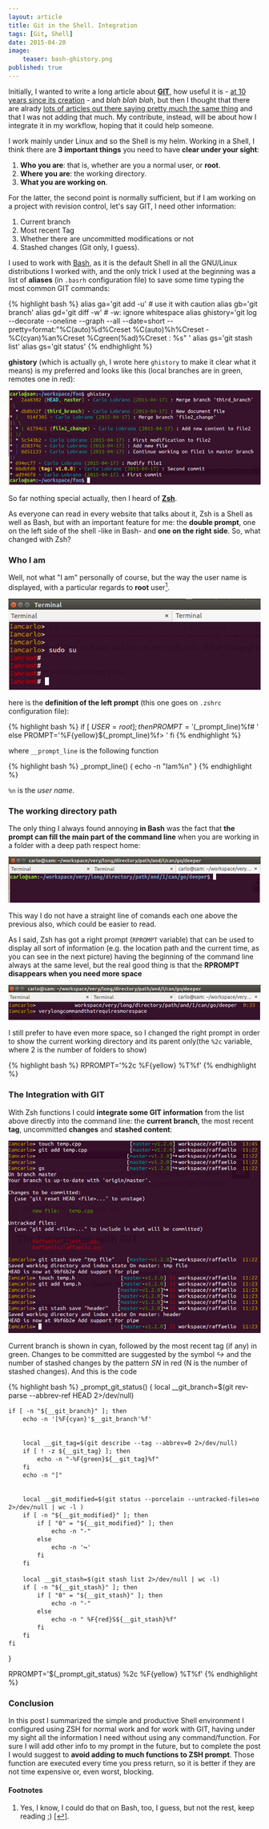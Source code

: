 ```yaml
---
layout: article
title: Git in the Shell. Integration
tags: [Git, Shell]
date: 2015-04-20
image:
    teaser: bash-ghistory.png
published: true
---
```


Initially, I wanted to write a long article about [**GIT**](http://git-scm.com/), how useful it is - [at 10 years since its creation](https://www.atlassian.com/git/articles/10-years-of-git/) - and *blah blah blah*, but then I thought that there are alrady [lots of articles out there saying pretty much the same thing](https://www.google.it/search?client=ubuntu&hs=6Sm&channel=fs&q=git+how+to&oq=git+how+to&gs_l=serp.3...9121.9812.0.10076.7.6.0.0.0.0.0.0..0.0.msedr...0...1c.1.64.serp..7.0.0.vaBWCreLahE) and that I was not adding that much. My contribute, instead, will be about how I integrate it in my workflow, hoping that it could help someone.

I work mainly under Linux and so the Shell is my helm. Working in a Shell, I think there are **3 important things** you need to have **clear under your sight**:

1. **Who you are**: that is, whether are you a normal user, or **root**.
2. **Where you are**: the working directory.
3. **What you are working on**.

For the latter, the second point is normally sufficient, but if I am working on a project with revision control, let's say GIT, I need other information:

1. Current branch
2. Most recent Tag
3. Whether there are uncommitted modifications or not
4. Stashed changes (Git only, I guess).

I used to work with [Bash](https://www.gnu.org/software/bash/), as it is the default Shell in all the GNU/Linux distributions I worked with, and the only trick I used at the beginning was a list of **aliases** (in `.basrh` configuration file) to save some time typing the most common GIT commands:

{% highlight bash %}
alias ga='git add -u'       # use it with caution
alias gb='git branch'
alias gd='git diff -w'      # -w: ignore whitespace
alias ghistory='git log --decorate --oneline --graph --all --date=short --pretty=format:"%C(auto)%d%Creset %C(auto)%h%Creset - %C(cyan)%an%Creset %Cgreen(%ad)%Creset : %s" '
alias gs='git stash list'
alias gs='git status'
{% endhighlight %}

**ghistory** (which is actually `gh`, I wrote here `ghistory` to make it clear what it means) is my preferred and looks like this (local branches are in green, remotes one in red):

![ghistory](/images/bash-ghistory.png)


So far nothing special actually, then I heard of [**Zsh**](http://zsh.sourceforge.net/).

As everyone can read in every website that talks about it, Zsh is a Shell as well as Bash, but with an important feature for me: the **double prompt**, one on the left side of the shell -like in Bash- and **one on the right side**. So, what changed with Zsh?

### Who I am

Well, not what "I am" personally of course, but the way the user name is displayed, with a particular regards to **root** user<a rel="nofollow" href="#footnote1" id="ref_footnote1"><sup>1</sup></a>.

![iamroot](/images/iamroot.png)

here is the **definition of the left prompt** (this one goes on `.zshrc` configuration file):

{% highlight bash %}
if [ ${USER} = root ]; then
    PROMPT='%F{red}$(_prompt_line)%f# '
else
    PROMPT='%F{yellow}$(_prompt_line)%f> '
fi
{% endhighlight %}

where `__prompt_line` is the following function

{% highlight bash %}
_prompt_line()
{
    echo -n "Iam%n"
}
{% endhighlight %}

`%n` is the *user name*.

### The working directory path

The only thing I always found annoying **in Bash** was the fact that **the prompt can fill the main part of the command line** when you are working in a folder with a deep path respect home:

![bash-long-path](/images/bash-long-path.png)

This way I do not have a straight line of comands each one above the previous also, which could be easier to read.

As I said, Zsh has got a right prompt (`RPROMPT` variable) that can be used to display all sort of information (e.g. the location path and the current time, as you can see in the next picture) having the beginning of the command line always at the same level, but the real good thing is that the **RPROMPT disappears when you need more space**

![zsh-long-path](/images/zsh-long-path.png)

I still prefer to have even more space, so I changed the right prompt in order to show the current working directory and its parent only(the `%2c` variable, where 2 is the number of folders to show)

{% highlight bash %}
RPROMPT='%2c %F{yellow} %T%f'
{% endhighlight %}

### The Integration with GIT

With Zsh functions I could **integrate some GIT information** from the list above directly into the command line: the **current branch**, the most recent **tag**, uncommitted **changes** and **stashed content**:


![zsh-with-git-info](/images/zsh-with-git.png)

Current branch is shown in cyan, followed by the most recent tag (if any) in green. Changes to be committed are suggested by the symbol *↪* and the number of stashed changes by the pattern *SN* in red (N is the number of stashed changes). And this is the code

{% highlight bash %}
_prompt_git_status()
{
    local __git_branch=$(git rev-parse --abbrev-ref HEAD 2>/dev/null)

    if [ -n "${__git_branch}" ]; then
        echo -n '[%F{cyan}'$__git_branch'%f'


        local __git_tag=$(git describe --tag --abbrev=0 2>/dev/null)
        if [ ! -z ${__git_tag} ]; then
            echo -n "-%F{green}${__git_tag}%f"
        fi
        echo -n "]"


        local __git_modified=$(git status --porcelain --untracked-files=no 2>/dev/null | wc -l )
        if [ -n "${__git_modified}" ]; then
            if [ "0" = "${__git_modified}" ]; then
                echo -n "-"
            else
                echo -n '↪'
            fi
        fi

        local __git_stash=$(git stash list 2>/dev/null | wc -l)
        if [ -n "${__git_stash}" ]; then
            if [ "0" = "${__git_stash}" ]; then
                echo -n "-"
            else
                echo -n " %F{red}S${__git_stash}%f"
            fi
        fi
    fi
}


RPROMPT='$(_prompt_git_status) %2c %F{yellow} %T%f'
{% endhighlight %}


### Conclusion

In this post I summarized the simple and productive Shell environment I configured using ZSH for normal work and for work with GIT, having under my sight all the information I need without using any command/function. For sure I will add other info to my prompt in the future, but to complete the post I would suggest to **avoid adding to much functions to ZSH prompt**. Those function are executed every time you press return, so it is better if they are not time expensive or, even worst, blocking.



#### Footnotes
1. Yes, I know, I could do that on Bash, too, I guess, but not the rest, keep reading ;) <a rel="nofollow" href="#ref_footnote1" id="footnote1">[↩]</a>.
